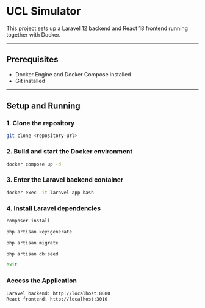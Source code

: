 # UCL Simulator

This project sets up a Laravel 12 backend and React 18 frontend running together with Docker.

---

## Prerequisites

- Docker Engine and Docker Compose installed
- Git installed

---

## Setup and Running

### 1. Clone the repository

```bash
git clone <repository-url>
```
### 2. Build and start the Docker environment

```bash
docker compose up -d
```
### 3. Enter the Laravel backend container
```bash
docker exec -it laravel-app bash
```
### 4. Install Laravel dependencies
```bash
composer install

php artisan key:generate

php artisan migrate

php artisan db:seed

exit
```
### Access the Application
```bash
Laravel backend: http://localhost:8080
React frontend: http://localhost:3010
```





